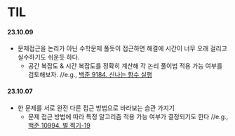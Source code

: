 # TIL

#### 23.10.09
* 문제접근을 논리가 아닌 수학문제 풀듯이 접근하면 해결에 시간이 너무 오래 걸리고 실수하기도 쉬운듯 하다.
    * 공간 복잡도 & 시간 복잡도를 정확히 계산해 각 논리 풀이법 적용 가능 여부를 검토해보자.    //e.g., [백준 9184. 신나는 함수 실행](https://www.acmicpc.net/problem/9184)

#### 23.10.07
* 한 문제를 서로 완전 다른 접근 방법으로 바라보는 습관 가지기
    * 문제 접근 방법에 따라 특정 알고리즘 적용 가능 여부가 결정되기도 한다    //e.g., [백준 10994. 별 찍기-19](https://www.acmicpc.net/problem/10994)